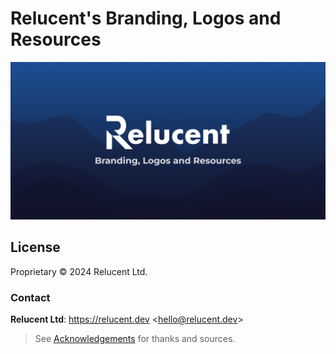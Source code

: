 # Relucent&#x27;s Branding, Logos and Resources

![Relucent&#x27;s Branding, Logos and Resources Cover Image](cover.png)

## License

Proprietary &copy; 2024 Relucent Ltd.

### Contact

**Relucent Ltd**: <https://relucent.dev> <<hello@relucent.dev>>

> See [Acknowledgements](ACKNOWLEDGEMENTS.md) for thanks and sources.
